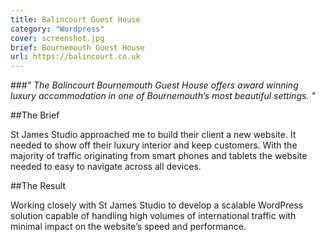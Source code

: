 ```yaml
---
title: Balincourt Guest House
category: "Wordpress"
cover: screenshot.jpg
brief: Bournemouth Guest House
url: https://balincourt.co.uk
---
```

###*" The Balincourt Bournemouth Guest House offers award winning luxury accommodation in one of Bournemouth’s most beautiful settings. "*


##The Brief

St James Studio approached me to build their client a new website. It needed to show off their luxury interior and keep customers.
With the majority of traffic originating from smart phones and tablets the website needed to easy to navigate across all devices.


##The Result

Working closely with St James Studio to develop a scalable WordPress solution capable of handling high volumes of international 
traffic with minimal impact on the website’s speed and performance. 
